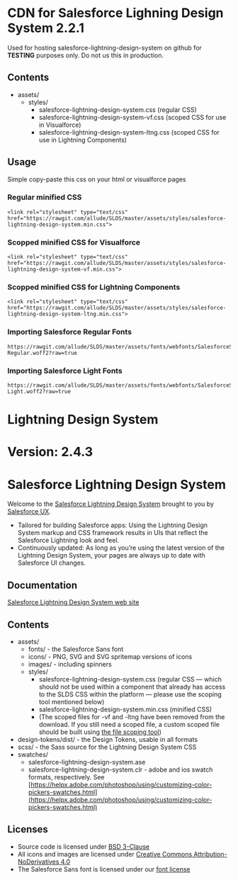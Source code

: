 # CDN for Salesforce Lighning Design System 2.2.1
Used for hosting salesforce-lightning-design-system on github for **TESTING** purposes only. Do not us this in production.

## Contents

* assets/
  - styles/
    - salesforce-lightning-design-system.css (regular CSS)
    - salesforce-lightning-design-system-vf.css (scoped CSS for use in Visualforce)
    - salesforce-lightning-design-system-ltng.css (scoped CSS for use in Lightning Components)


## Usage

Simple copy-paste this css on your html or visualforce pages

### Regular minified CSS 

    <link rel="stylesheet" type="text/css" href="https://rawgit.com/allude/SLDS/master/assets/styles/salesforce-lightning-design-system.min.css">


### Scopped minified CSS for Visualforce

    <link rel="stylesheet" type="text/css" href="https://rawgit.com/allude/SLDS/master/assets/styles/salesforce-lightning-design-system-vf.min.css">


### Scopped minified CSS for Lightning Components

    <link rel="stylesheet" type="text/css" href="https://rawgit.com/allude/SLDS/master/assets/styles/salesforce-lightning-design-system-ltng.min.css">

### Importing Salesforce Regular Fonts

    https://rawgit.com/allude/SLDS/master/assets/fonts/webfonts/SalesforceSans-Regular.woff2?raw=true

### Importing Salesforce Light Fonts

    https://rawgit.com/allude/SLDS/master/assets/fonts/webfonts/SalesforceSans-Light.woff2?raw=true

# Lightning Design System 
# Version: 2.4.3 
# Salesforce Lightning Design System

Welcome to the [Salesforce Lightning Design System](https://www.lightningdesignsystem.com) brought to you by [Salesforce UX](https://twitter.com/salesforceux).

* Tailored for building Salesforce apps: Using the Lightning Design System markup and CSS framework results in UIs that reflect the Salesforce Lightning look and feel.
* Continuously updated: As long as you’re using the latest version of the Lightning Design System, your pages are always up to date with Salesforce UI changes.

## Documentation

[Salesforce Lightning Design System web site](https://www.lightningdesignsystem.com)

## Contents

* assets/
  - fonts/ - the Salesforce Sans font
  - icons/ - PNG, SVG and SVG spritemap versions of icons
  - images/ - including spinners
  - styles/
    - salesforce-lightning-design-system.css (regular CSS — which should not be used within a component that already has access to the SLDS CSS within the platform — please use the scoping tool mentioned below)
    - salesforce-lightning-design-system.min.css (minified CSS)
    - (The scoped files for -vf and -ltng have been removed from the download. If you still need a scoped file, a custom scoped file should be built using [the file scoping tool](https://tools.lightningdesignsystem.com/css-customizer))
* design-tokens/dist/ - the Design Tokens, usable in all formats
* scss/ - the Sass source for the Lightning Design System CSS
* swatches/
  - salesforce-lightning-design-system.ase
  - salesforce-lightning-design-system.clr - adobe and ios swatch formats, respectively. See [https://helpx.adobe.com/photoshop/using/customizing-color-pickers-swatches.html](https://helpx.adobe.com/photoshop/using/customizing-color-pickers-swatches.html)

## Licenses

* Source code is licensed under [BSD 3-Clause](https://git.io/sfdc-license)
* All icons and images are licensed under [Creative Commons Attribution-NoDerivatives 4.0](https://github.com/salesforce-ux/licenses/blob/master/LICENSE-icons-images.txt)
* The Salesforce Sans font is licensed under our [font license](https://github.com/salesforce-ux/licenses/blob/master/LICENSE-font.txt)
